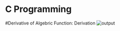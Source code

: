 # C Programming
#Derivative of Algebric Function: Derivation
![output](https://user-images.githubusercontent.com/32767223/33524931-91363972-d84d-11e7-8663-578305871be6.png)


